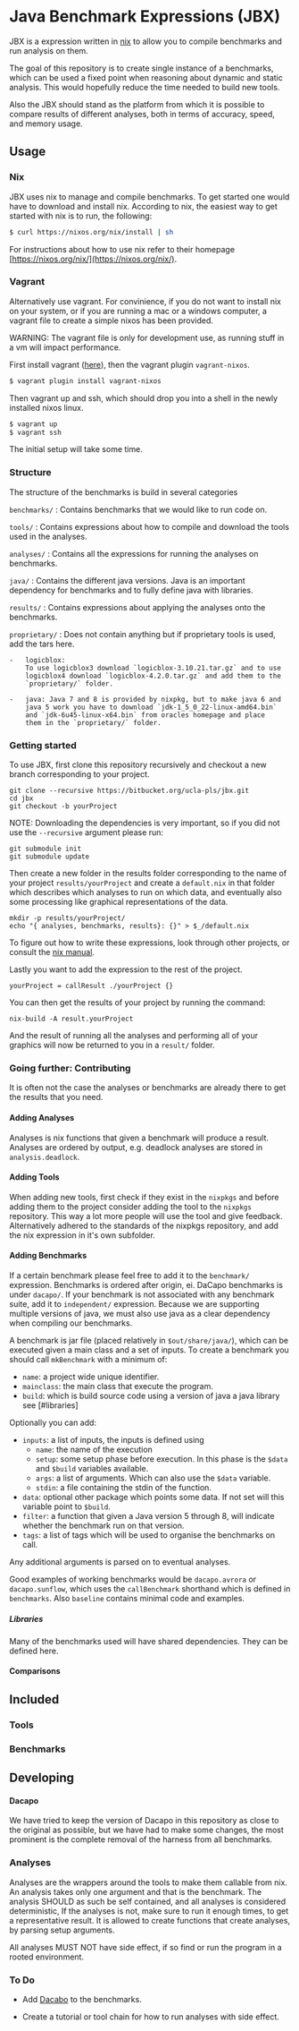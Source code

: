 # Java Benchmark Expressions (JBX)

JBX is a expression written in [nix](https://nixos.org/nix/) to allow
you to compile benchmarks and run analysis on them. 

The goal of this repository is to create single instance of
a benchmarks, which can be used a fixed point when reasoning about
dynamic and static analysis. This would hopefully reduce the time needed
to build new tools.

Also the JBX should stand as the platform from which it is possible to
compare results of different analyses, both in terms of accuracy, speed, 
and memory usage.

## Usage

### Nix 
JBX uses nix to manage and compile benchmarks. To get started one would
have to download and install nix. According to nix, the easiest way to
get started with nix is to run, the following:

```bash
$ curl https://nixos.org/nix/install | sh
```

For instructions about how to use nix refer to their homepage
[https://nixos.org/nix/](https://nixos.org/nix/).

### Vagrant

Alternatively use vagrant. For convinience, if you do not want to install
nix on your system, or if you are running a mac or a windows computer, a vagrant
file to create a simple nixos has been provided.

WARNING: The vagrant file is only for development use, as running stuff in
a vm will impact performance.

First install vagrant ([here](http://www.vagrantup.com/)), then the
vagrant plugin `vagrant-nixos`.
```bash
$ vagrant plugin install vagrant-nixos
```

Then vagrant up and ssh, which should drop you into a shell in the
newly installed nixos linux.

```bash
$ vagrant up
$ vagrant ssh
```

The initial setup will take some time.

### Structure

The structure of the benchmarks is build in several categories

`benchmarks/`
:   Contains benchmarks that we would like to run code on. 

`tools/`
:   Contains expressions about how to compile and download the tools used 
    in the analyses. 

`analyses/`
:   Contains all the expressions for running the analyses on benchmarks.

`java/`
:   Contains the different java versions. Java is an important
    dependency for benchmarks and to fully define java with libraries.

`results/`
:   Contains expressions about applying the analyses onto the benchmarks.

`proprietary/`
:   Does not contain anything but if proprietary tools is used, add the
    tars here.

    -   logicblox:
        To use logicblox3 download `logicblox-3.10.21.tar.gz` and to use
        logicblox4 download `logicblox-4.2.0.tar.gz` and add them to the
        `proprietary/` folder.

    -   java: Java 7 and 8 is provided by nixpkg, but to make java 6 and
        java 5 work you have to download `jdk-1_5_0_22-linux-amd64.bin`
        and `jdk-6u45-linux-x64.bin` from oracles homepage and place
        them in the `proprietary/` folder.

### Getting started

To use JBX, first clone this repository recursively and checkout a new
branch corresponding to your project.

    git clone --recursive https://bitbucket.org/ucla-pls/jbx.git
    cd jbx
    git checkout -b yourProject

NOTE: Downloading the dependencies is very important, so if you did not
use the `--recursive` argument please run:

    git submodule init
    git submodule update

Then create a new folder in the results folder corresponding to the name
of your project `results/yourProject` and create a `default.nix` in that
folder which describes which analyses to run on which data, and
eventually also some processing like graphical representations of the
data. 

    mkdir -p results/yourProject/
    echo "{ analyses, benchmarks, results}: {}" > $_/default.nix

To figure out how to write these expressions, look through other
projects, or consult the [nix manual](https://nixos.org/nixpkgs/manual/).

Lastly you want to add the expression to the rest of the project. 

    yourProject = callResult ./yourProject {}

You can then get the results of your project by running the command:

    nix-build -A result.yourProject

And the result of running all the analyses and performing all of your
graphics will now be returned to you in a `result/` folder. 

### Going further: Contributing

It is often not the case the analyses or benchmarks are already there to
get the results that you need.

#### Adding Analyses

Analyses is nix functions that given a benchmark will produce a result.
Analyses are ordered by output, e.g. deadlock analyses are stored in
`analysis.deadlock`. 

#### Adding Tools

When adding new tools, first check if they exist in the `nixpkgs` and
before adding them to the project consider adding the tool to the 
`nixpkgs` repository. This way a lot more people will use the tool and
give feedback. Alternatively adhered to the standards of the nixpkgs
repository, and add the nix expression in it's own subfolder. 

#### Adding Benchmarks

If a certain benchmark please feel free to add it to the `benchmark/`
expression. Benchmarks is ordered after origin, ei. DaCapo benchmarks is
under `dacapo/`. If your benchmark is not associated with any benchmark
suite, add it to `independent/` expression. Because we are supporting
multiple versions of java, we must also use java as a clear dependency
when compiling our benchmarks. 

A benchmark is jar file (placed relatively in `$out/share/java/`), which
can be executed given a main class and a set of inputs. To create a
benchmark you should call `mkBenchmark` with a minimum of:

-   `name`: a project wide unique identifier.
-   `mainclass`: the main class that execute the program.
-   `build`: which is build source code using a version of java a java library
    see [#libraries]

Optionally you can add:

-   `inputs`: a list of inputs, the inputs is defined using 
    -  `name`: the name of the execution
    -  `setup`: some setup phase before execution. In this phase 
        is the `$data` and `$build` variables available.
    -  `args`: a list of arguments. Which can also use the `$data` variable.
    -  `stdin`: a file containing the stdin of the function. 
-   `data`: optional other package which points some data. If not set 
    will this variable point to `$build`.
-   `filter`: a function that given a Java version 5 through 8, will
    indicate whether the benchmark run on that version.
-   `tags`: a list of tags which will be used to organise the benchmarks
    on call.

Any additional arguments is parsed on to eventual analyses. 

Good examples of working benchmarks would be `dacapo.avrora` or
`dacapo.sunflow`, which uses the `callBenchmark` shorthand which is
defined in `benchmarks`. Also `baseline` contains minimal code and
examples. 

##### Libraries 

Many of the benchmarks used will have shared dependencies. They can be
defined here. 

#### Comparisons

## Included 

### Tools

### Benchmarks 

## Developing

#### Dacapo

We have tried to keep the version of Dacapo in this repository as
close to the original as possible, but we have had to make some
changes, the most prominent is the complete removal of the harness
from all benchmarks. 

### Analyses

Analyses are the wrappers around the tools to make them callable from
nix. An analysis takes only one argument and that is the
benchmark. The analysis SHOULD as such be self contained, and all
analyses is considered deterministic, If the analyses is not, make
sure to run it enough times, to get a representative result. It is
allowed to create functions that create analyses, by parsing setup
arguments.

All analyses MUST NOT have side effect, if so find or run the program
in a rooted environment.

### To Do

- Add [Dacabo](http://www.dacapobench.org/) to the benchmarks. 

- Create a tutorial or tool chain for how to run analyses with
  side effect.
